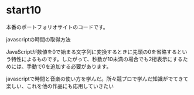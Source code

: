 # start10
本番のポートフォリオサイトのコードです。











javascriptの時間の取得方法


JavaScriptが数値を0で始まる文字列に変換するときに先頭の0を省略するという特性によるものです。したがって、秒数が10未満の場合でも2桁表示にするためには、手動で0を追加する必要があります。


javascriptで時間と音楽の使い方を学んだ。所々競プロで学んだ知識がでてきて楽しい、これを他の作品にも応用していきたい
